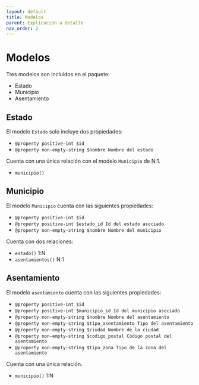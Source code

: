 ```yaml
---
layout: default
title: Modelos
parent: Explicación a detalle
nav_order: 2
---
```


# Modelos

Tres modelos son incluidos en el paquete:
- Estado
- Municipio
- Asentamiento

## Estado
El modelo `Estado` solo incluye dos propiedades:
- `@property positive-int $id`
- `@property non-empty-string $nombre Nombre del estado`

Cuenta con una única relación con el modelo `Municipio` de N:1.
- `municipio()`

## Municipio
El modelo `Municipio` cuenta con las siguientes propiedades:
- `@property positive-int $id`
- `@property positive-int $estado_id Id del estado asociado`
- `@property non-empty-string $nombre Nombre del municipio`

Cuenta con dos relaciones:
- `estado()` 1:N
- `asentamientos()` N:1

## Asentamiento
El modelo `asentamiento` cuenta con las siguientes propiedades:
- `@property positive-int $id`
- `@property positive-int $municipio_id Id del municipio asociado`
- `@property non-empty-string $nombre Nombre del asentamiento`
- `@property non-empty-string $tipo_asentamiento Tipo del asentamiento`
- `@property non-empty-string $ciudad Nombre de la ciudad`
- `@property non-empty-string $codigo_postal Código postal del asentamiento`
- `@property non-empty-string $tipo_zona Tipo de la zona del asentamiento`

Cuenta con una única relación.
- `municipio()` 1:N
